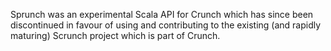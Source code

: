 Sprunch was an experimental Scala API for Crunch which has since been discontinued in favour of using and contributing
to the existing (and rapidly maturing) Scrunch project which is part of Crunch.
